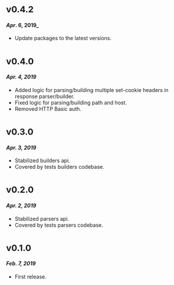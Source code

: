 # <sub>v0.4.2</sub>
#### _Apr_. 6, 2019_

 * Update packages to the latest versions.

# <sub>v0.4.0</sub>
#### _Apr. 4, 2019_

 * Added logic for parsing/building multiple set-cookie headers in response parser/builder.
 * Fixed logic for parsing/building path and host.
 * Removed HTTP Basic auth.

# <sub>v0.3.0</sub>
#### _Apr. 3, 2019_

 * Stabilized builders api.
 * Covered by tests builders codebase.

# <sub>v0.2.0</sub>
#### _Apr. 2, 2019_

 * Stabilized parsers api.
 * Covered by tests parsers codebase.

# <sub>v0.1.0</sub>
#### _Feb. 7, 2019_

 * First release.
